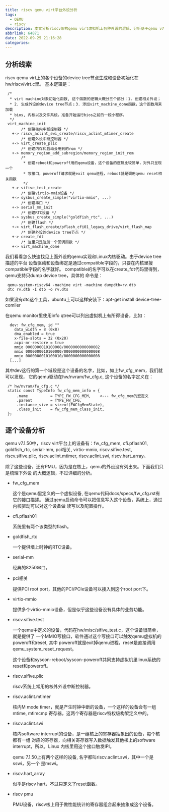 ```yaml
---
title: riscv qemu virt平台外设分析
tags:
  - QEMU
  - riscv
description: 本文分析riscv架构qemu virt虚拟机上各种外设的逻辑，分析基于qemu v7.1.50(d29201ff3)， Linux内核基于v5.19。
abbrlink: 64871
date: 2022-09-25 21:16:28
categories:
---
```


分析线索
---------

 riscv qemu virt上的各个设备的device tree节点生成和设备初始化在hw/riscv/virt.c里。
 基本逻辑是：
```
 /*
  * virt machine对象初始化函数, 这个函数的逻辑大概分三个部分：1. 创建相关外设；
  * 2. 生成外设的device tree节点；3. 添加virt_machine_done函数，这个函数用来加载
  * bios, 内核以及文件系统，准备开始运行bios之前的一段小程序。
  */
 virt_machine_init
       /* 创建核内中断控制器 */
   +-> riscv_aclint_swi_create/riscv_aclint_mtimer_create
       /* 创建外设中断控制器 */
   +-> virt_create_plic
       /* 创建内存和启动会用到的rom */
   +-> memory_region_add_subregion/memory_region_init_rom
       /*
        * 创建reboot和poweroff用的qemu设备，这个设备的逻辑比较简单，对外只呈现一个
        * 写接口，poweroff请求就是exit qemu进程，reboot就是调用qemu reset相关函数
        */
   +-> sifive_test_create
       /* 创建virtio-mmio设备 */
   +-> sysbus_create_simple("virtio-mmio", ...)
       /* 创建串口 */
   +-> serial_mm_init
       /* 创建RTC设备 */
   +-> sysbus_create_simple("goldfish_rtc", ...)
       /* 创建flash */
   +-> virt_flash_create/pflash_cfi01_legacy_drive/virt_flash_map
       /* 创建外设的device tree节点 */
   +-> create_fdt
       /* 这里只是注册一个回调函数 */
   +-> virt_machine_done
```
 我们看看怎么快速找见上面外设的qemu实现和Linux内核驱动。由于device tree描述的平台
 设备驱动和设备绑定是通过compatible字段的，只要在内核里搜compatible字段的名字就好。
 compatible的名字可以在create_fdt代码里得到，qemu支持只dump device tree，具体的
 命令是：
```
 qemu-system-riscv64 -machine virt -machine dumpdtb=rv.dtb
 dtc rv.dtb -I dtb -o rv.dts
```
 如果没有dtc这个工具，ubuntu上可以这样安装下：apt-get install device-tree-comiler

 在qemu monitor里使用info qtree可以列出虚拟机上有所得设备，比如：
```
  dev: fw_cfg_mem, id ""
    data_width = 8 (0x8)
    dma_enabled = true
    x-file-slots = 32 (0x20)
    acpi-mr-restore = true
    mmio 0000000010100008/0000000000000002
    mmio 0000000010100000/0000000000000008
    mmio 0000000010100010/0000000000000008
  [...]
```
 其中dev这行的第一个域段是这个设备的名字，比如，如上fw_cfg_mem，我们就可以发现，
 它的qemu驱动在hw/nvram/fw_cfg.c, 这个设备的名字定义在：
```
 /* hw/nvram/fw_cfg.c */
 static const TypeInfo fw_cfg_mem_info = {                                       
     .name          = TYPE_FW_CFG_MEM,    <--- fw_cfg_mem的宏定义
     .parent        = TYPE_FW_CFG,                                               
     .instance_size = sizeof(FWCfgMemState),                                     
     .class_init    = fw_cfg_mem_class_init,                                     
 };                                                                              
```

逐个设备分析
-------------

 qemu v7.1.50中，riscv virt平台上的设备有：fw_cfg_mem, cfi.pflash01, goldfish_rtc,
 serial-mm, pci相关, virtio-mmio, riscv.sifive.test, riscv.sifive.plic, riscv.aclint.mtimer,
 riscv.aclint.swi, riscv.hart_array。

 除了这些设备，还有PMU，因为是在核上，qemu的外设没有列出来。下面我们只是梳理下外设
 的大概逻辑，不过详细的分析。

 - fw_cfg_mem

   这个是qemu里定义的一个虚拟设备, 在qemu代码docs/specs/fw_cfg.rst有它的接口描述。
   通过qemu启动命令可以把信息写入这个设备，系统上，通过内核驱动可以对这个设备做
   读写以及配置操作。

 - cfi.pflash01

   系统里有两个该类型的flash。

 - goldfish_rtc

   一个提供墙上时钟的RTC设备。

 - serial-mm

   经典的8250串口。

 - pci相关

   提供PCI root port，其他的PCI/PCIe设备可以接入到这个root port下。

 - virtio-mmio

   提供多个virtio-mmio设备，但是似乎这些设备没有具体的业务功能。

 - riscv.sifive.test

   一个qemu中定义的设备，代码在hw/misc/sifive_test.c，这个设备很简单，就是提供了
   一个MMIO写接口，软件通过这个写接口可以触发qemu虚拟机的poweroff和reset, 其中
   poweroff就是exit掉qemu进程，reset是直接调用qemu_system_reset_request。

   这个设备和syscon-reboot/syscon-poweroff共同支持虚拟机里linux系统的reset和poweroff。

 - riscv.sifive.plic

   riscv系统上常用的核外外设中断控制器。 

 - riscv.aclint.mtimer

   核内M mode timer，就是产生时钟中断的设备，一个这样的设备会有一组mtime, mtimcmp
   寄存器，这两个寄存器是riscv特权级构架定义中的。

 - riscv.aclint.swi

   核内software interrupt的设备，是一组核上的寄存器抽象出的设备，每个核都有一组
   对应的寄存器，向相关寄存器写入数据触发其他核上的software interrupt，所以，Linux
   内核里用这个接口触发IPI。

   qemu 7.1.50上有两个这样的设备, 名字都叫riscv.aclint.swi，其中一个是sswi，另一个
   是mswi。

 - riscv.hart_array 
   
   似乎是riscv hart，不过只定义了reset函数。

 - riscv pmu

   PMU设备，riscv核上用于做性能统计的寄存器组合起来抽象成这个设备。
